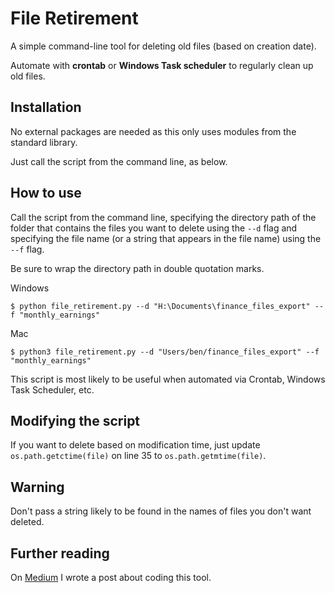 # File Retirement

A simple command-line tool for deleting old files (based on creation date).

Automate with **crontab** or **Windows Task scheduler** to regularly clean up old files.

## Installation

No external packages are needed as this only uses modules from the standard library.

Just call the script from the command line, as below.

## How to use

Call the script from the command line, specifying the directory path of the folder that contains the files you want to delete using the `--d` flag and specifying the file name (or a string that appears in the file name) using the `--f` flag.

Be sure to wrap the directory path in double quotation marks.

Windows
```
$ python file_retirement.py --d "H:\Documents\finance_files_export" --f "monthly_earnings"
```

Mac
```
$ python3 file_retirement.py --d "Users/ben/finance_files_export" --f "monthly_earnings"
```

This script is most likely to be useful when automated via Crontab, Windows Task Scheduler, etc.

## Modifying the script
If you want to delete based on modification time, just update `os.path.getctime(file)` on line 35 to `os.path.getmtime(file)`.

## Warning
Don't pass a string likely to be found in the names of files you don't want deleted. 

## Further reading
On [Medium](https://medium.com/@ben.nour_68691/writing-a-python-script-to-examine-file-metadata-and-modify-a-directorys-contents-accordingly-d9d3b0f4d2b6) I wrote a post about coding this tool.
